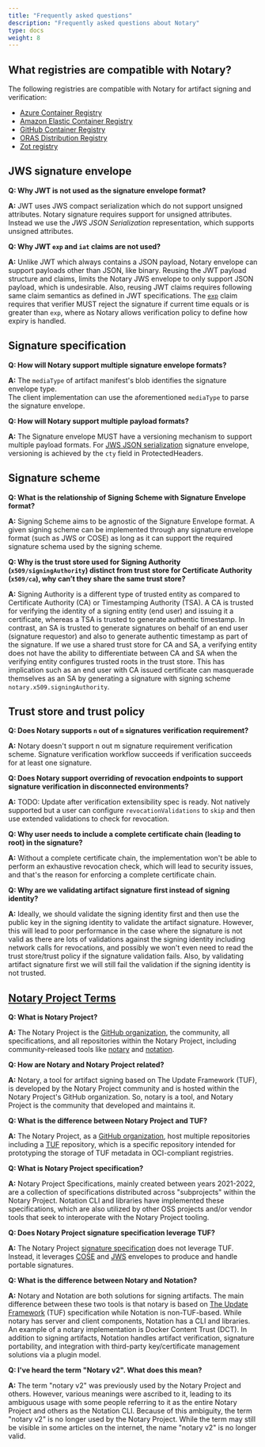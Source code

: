 ```yaml
---
title: "Frequently asked questions"
description: "Frequently asked questions about Notary"
type: docs
weight: 8
---
```


## What registries are compatible with Notary?

The following registries are compatible with Notary for artifact signing and verification:

- [Azure Container Registry](https://learn.microsoft.com/azure/container-registry/?wt.mc_id=azurelearn_inproduct_oss_notaryproject)
- [Amazon Elastic Container Registry](https://docs.aws.amazon.com/AmazonECR/latest/userguide/what-is-ecr.html)
- [GitHub Container Registry](https://docs.github.com/en/packages/working-with-a-github-packages-registry/working-with-the-container-registry)
- [ORAS Distribution Registry](https://github.com/oras-project/distribution/pkgs/container/registry/64589674?tag=v1.0.0-rc.4)
- [Zot registry](https://zotregistry.io/v1.4.3/)


## JWS signature envelope

**Q: Why JWT is not used as the signature envelope format?**

**A:** JWT uses JWS compact serialization which do not support unsigned attributes. Notary signature requires support for unsigned attributes. Instead we use the *JWS JSON Serialization* representation, which supports unsigned attributes.

**Q: Why JWT `exp` and `iat` claims are not used?**

**A:** Unlike JWT which always contains a JSON payload, Notary envelope can support payloads other than JSON, like binary. Reusing the JWT payload structure and claims, limits the Notary JWS envelope to only support JSON payload, which is undesirable. Also, reusing JWT claims requires following same claim semantics as defined in JWT specifications. The [`exp`](https://datatracker.ietf.org/doc/html/rfc7519#section-4.1.4) claim requires that verifier MUST reject the signature if current time equals or is greater than `exp`, where as Notary allows verification policy to define how expiry is handled.

## Signature specification

**Q: How will Notary support multiple signature envelope formats?**

**A:** The `mediaType` of artifact manifest's blob identifies the signature envelope type.  
The client implementation can use the aforementioned `mediaType` to parse the signature envelope.

**Q: How will Notary support multiple payload formats?**

**A:** The Signature envelope MUST have a versioning mechanism to support multiple payload formats.
For [JWS JSON serialization](https://github.com/notaryproject/notaryproject/blob/main/specs/signature-envelope-jws.md) signature envelope, versioning is achieved by the `cty` field in ProtectedHeaders.


## Signature scheme

**Q: What is the relationship of Signing Scheme with Signature Envelope format?**

**A:** Signing Scheme aims to be agnostic of the Signature Envelope format.
A given signing scheme can be implemented through any signature envelope format (such as JWS or COSE) as long as it can support the required signature schema used by the signing scheme.

**Q: Why is the trust store used for Signing Authority (`x509/signingAuthority`) distinct from trust store for Certificate Authority (`x509/ca`), why can’t they share the same trust store?**

**A:** Signing Authority is a different type of trusted entity as compared to Certificate Authority (CA) or Timestamping Authority (TSA).
A CA is trusted for verifying the identity of a signing entity (end user) and issuing it a certificate, whereas a TSA is trusted to generate authentic timestamp.
In contrast, an SA is trusted to generate signatures on behalf of an end user (signature requestor) and also to generate authentic timestamp as part of the signature.
If we use a shared trust store for CA and SA, a verifying entity does not have the ability to differentiate between CA and SA when the verifying entity configures trusted roots in the trust store.
This has implication such as an end user with CA issued certificate can masquerade themselves as an SA by generating a signature with signing scheme `notary.x509.signingAuthority`.

## Trust store and trust policy

**Q: Does Notary supports `n` out of `m` signatures verification requirement?**

**A:** Notary doesn't support n out m signature requirement verification scheme.
Signature verification workflow succeeds if verification succeeds for at least one signature.

**Q: Does Notary support overriding of revocation endpoints to support signature verification in disconnected environments?**

**A:** TODO: Update after verification extensibility spec is ready.
Not natively supported but a user can configure `revocationValidations` to `skip` and then use extended validations to check for revocation.

**Q: Why user needs to include a complete certificate chain (leading to root) in the signature?**

**A:** Without a complete certificate chain, the implementation won't be able to perform an exhaustive revocation check, which will lead to security issues, and that's the reason for enforcing a complete certificate chain.

**Q: Why are we validating artifact signature first instead of signing identity?**

**A:** Ideally, we should validate the signing identity first and then use the public key in the signing identity to validate the artifact signature.
However, this will lead to poor performance in the case where the signature is not valid as there are lots of validations against the signing identity including network calls for revocations, and possibly we won't even need to read the trust store/trust policy if the signature validation fails.
Also, by validating artifact signature first we will still fail the validation if the signing identity is not trusted.

## [Notary Project Terms](https://notaryproject.dev/docs/glossary/)

**Q: What is Notary Project?**

**A:** The Notary Project is the [GitHub organization](https://github.com/notaryproject), the community, all specifications, and all repositories within the Notary Project, including community-released tools like [notary](https://github.com/notaryproject/notary) and [notation](https://github.com/notaryproject/notation).

**Q: How are Notary and Notary Project related?**

**A:** Notary, a tool for artifact signing based on The Update Framework (TUF), is developed by the Notary Project community and is hosted within the Notary Project's GitHub organization. So, notary is a tool, and Notary Project is the community that developed and maintains it.

**Q: What is the difference between Notary Project and TUF?**

**A:** The Notary Project, as a [GitHub organization](https://github.com/notaryproject), host multiple repositories including a [TUF](https://github.com/notaryproject/tuf) repository, which is a specific repository intended for prototyping the storage of TUF metadata in OCI-compliant registries.

**Q: What is Notary Project specification?**

**A:** Notary Project Specifications, mainly created between years 2021-2022, are a collection of specifications distributed across "subprojects" within the Notary Project. Notation CLI and libraries have implemented these specifications, which are also utilized by other OSS projects and/or vendor tools that seek to interoperate with the Notary Project tooling.

**Q: Does Notary Project signature specification leverage TUF?**

**A:** 
The Notary Project [signature specification](https://github.com/notaryproject/specifications/blob/main/specs/signature-specification.md) does not leverage TUF. Instead, it leverages [COSE](https://github.com/notaryproject/specifications/blob/main/specs/signature-envelope-cose.md) and [JWS](https://github.com/notaryproject/specifications/blob/main/specs/) envelopes to produce and handle portable signatures. 

**Q: What is the difference between Notary and Notation?**

**A:** Notary and Notation are both solutions for signing artifacts. The main difference between these two tools is that notary is based on [The Update Framework](https://theupdateframework.com) (TUF) specification while Notation is non-TUF-based. While notary has server and client components, Notation has a CLI and libraries. An example of a notary implementation is Docker Content Trust (DCT). In addition to signing artifacts, Notation handles artifact verification, signature portability, and integration with third-party key/certificate management solutions via a plugin model.

**Q: I've heard the term "Notary v2". What does this mean?**

**A:** The term "notary v2" was previously used by the Notary Project and others. However, various meanings were ascribed to it, leading to its ambiguous usage with some people referring to it as the entire Notary Project and others as the Notation CLI. Because of this ambiguity, the term "notary v2" is no longer used by the Notary Project. While the term may still be visible in some articles on the internet, the name "notary v2" is no longer valid.